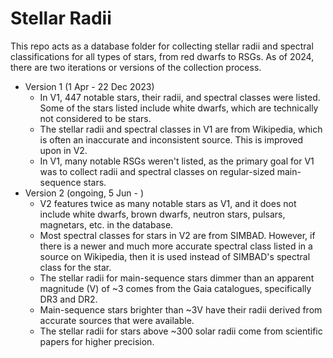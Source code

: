##
# Stellar Radii
This repo acts as a database folder for collecting stellar radii and spectral classifications for all types of stars, from red dwarfs to RSGs. 
As of 2024, there are two iterations or versions of the collection process.
- Version 1 (1 Apr - 22 Dec 2023)
  - In V1, 447 notable stars, their radii, and spectral classes were listed. Some of the stars listed include white dwarfs, which are technically not considered to be stars.
  - The stellar radii and spectral classes in V1 are from Wikipedia, which is often an inaccurate and inconsistent source. This is improved upon in V2.
  - In V1, many notable RSGs weren't listed, as the primary goal for V1 was to collect radii and spectral classes on regular-sized main-sequence stars.
- Version 2 (ongoing, 5 Jun - )
  - V2 features twice as many notable stars as V1, and it does not include white dwarfs, brown dwarfs, neutron stars, pulsars, magnetars, etc. in the database.
  - Most spectral classes for stars in V2 are from SIMBAD. However, if there is a newer and much more accurate spectral class listed in a source on Wikipedia, then it is used instead of SIMBAD's spectral class for the star.
  - The stellar radii for main-sequence stars dimmer than an apparent magnitude (V) of ~3 comes from the Gaia catalogues, specifically DR3 and DR2.
  - Main-sequence stars brighter than ~3V have their radii derived from accurate sources that were available.
  - The stellar radii for stars above ~300 solar radii come from scientific papers for higher precision.
